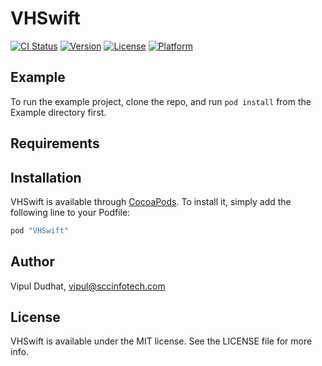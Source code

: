 # VHSwift

[![CI Status](http://img.shields.io/travis/VipulDudhat/VHSwift.svg?style=flat)](https://travis-ci.org/VipulDudhat/VHSwift)
[![Version](https://img.shields.io/cocoapods/v/VHSwift.svg?style=flat)](http://cocoapods.org/pods/VHSwift)
[![License](https://img.shields.io/cocoapods/l/VHSwift.svg?style=flat)](http://cocoapods.org/pods/VHSwift)
[![Platform](https://img.shields.io/cocoapods/p/VHSwift.svg?style=flat)](http://cocoapods.org/pods/VHSwift)

## Example

To run the example project, clone the repo, and run `pod install` from the Example directory first.

## Requirements

## Installation

VHSwift is available through [CocoaPods](http://cocoapods.org). To install
it, simply add the following line to your Podfile:

```ruby
pod "VHSwift"
```

## Author

Vipul Dudhat, vipul@sccinfotech.com

## License

VHSwift is available under the MIT license. See the LICENSE file for more info.

